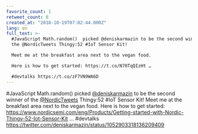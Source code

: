 ```yaml
---
favorite_count: 1
retweet_count: 0
created_at: "2018-10-19T07:02:44.000Z"
lang: en
full_text: >-
  #JavaScript Math.random()  picked @deniskarmazin to be the second winner of
  the @NordicTweets Thingy:52 #IoT Sensor Kit! 

  Meet me at the breakfast area next to the vegan food. 

  Here is how to get started: https://t.co/N70TqQIzHt …

  #devtalks https://t.co/zF7VN9WA6D
---
```


#JavaScript Math.random() picked
[@deniskarmazin](https://twitter.com/deniskarmazin) to be the second winner of
the [@NordicTweets](https://twitter.com/NordicTweets) Thingy:52 #IoT Sensor Kit!
Meet me at the breakfast area next to the vegan food. Here is how to get
started:
<https://www.nordicsemi.com/eng/Products/Getting-started-with-Nordic-Thingy-52-Iot-Sensor-Kit>
… #devtalks <https://twitter.com/deniskarmazin/status/1052903318136209409>
